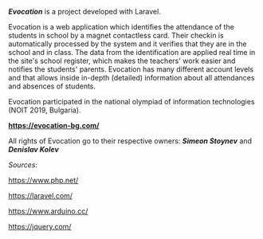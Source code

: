 **_Evocation_** is a project developed with Laravel. 

Evocation is a web application which identifies the attendance of the students in school by a magnet contactless card.
Their checkin is automatically processed by the system and it verifies that they are in the school and in class. The data
from the identification are applied real time in the site's school register, which makes the teachers' work easier and notifies 
the students' parents. Evocation has many different account levels and that allows inside in-depth (detailed) information about
all attendances and absences of students.

Evocation participated in the national olympiad of information technologies (NOIT 2019, Bulgaria).

**https://evocation-bg.com/**

All rights of Evocation go to their respective owners: **_Simeon Stoynev_** and **_Denislav Kolev_**

_Sources:_

https://www.php.net/

https://laravel.com/

https://www.arduino.cc/

https://jquery.com/ 